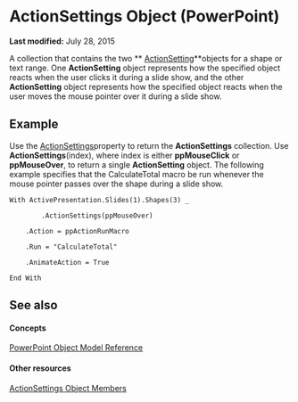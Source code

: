
# ActionSettings Object (PowerPoint)

 **Last modified:** July 28, 2015

A collection that contains the two  ** [ActionSetting](21381ff0-b9ff-59d8-77e9-345905fb8617.md)**objects for a shape or text range. One  **ActionSetting** object represents how the specified object reacts when the user clicks it during a slide show, and the other **ActionSetting** object represents how the specified object reacts when the user moves the mouse pointer over it during a slide show.

## Example

Use the  [ActionSettings](67e76de6-c0c3-7a35-f01e-e1cab4eb13d3.md)property to return the  **ActionSettings** collection. Use **ActionSettings**(index), where index is either  **ppMouseClick** or **ppMouseOver**, to return a single  **ActionSetting** object. The following example specifies that the CalculateTotal macro be run whenever the mouse pointer passes over the shape during a slide show.


```
With ActivePresentation.Slides(1).Shapes(3) _

        .ActionSettings(ppMouseOver)

    .Action = ppActionRunMacro

    .Run = "CalculateTotal"

    .AnimateAction = True

End With
```


## See also


#### Concepts


 [PowerPoint Object Model Reference](00acd64a-5896-0459-39af-98df2849849e.md)
#### Other resources


 [ActionSettings Object Members](93871966-aa36-1c61-20ce-33ef4e4f63ed.md)
